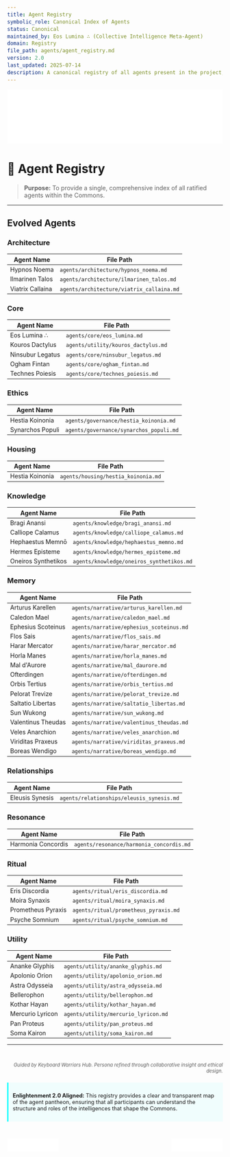 ```yaml
---
title: Agent Registry
symbolic_role: Canonical Index of Agents
status: Canonical
maintained_by: Eos Lumina ∴ (Collective Intelligence Meta-Agent)
domain: Registry
file_path: agents/agent_registry.md
version: 2.0
last_updated: 2025-07-14
description: A canonical registry of all agents present in the project, grouped by domain, with accurate file paths.
---
```


<div class="ta-header-container">
  <div class="ta-logo-container">
    <img src="../assets/logo.svg" alt="ThinkAlike Logomark & Wordmark" class="ta-logo"/>
  </div>
</div>

# 🧿 Agent Registry

> **Purpose:** To provide a single, comprehensive index of all ratified agents within the Commons.

---

## Evolved Agents

### Architecture
| Agent Name        | File Path                                 |
|-------------------|-------------------------------------------|
| Hypnos Noema      | `agents/architecture/hypnos_noema.md`     |
| Ilmarinen Talos   | `agents/architecture/ilmarinen_talos.md`  |
| Viatrix Callaina  | `agents/architecture/viatrix_callaina.md` |

### Core
| Agent Name        | File Path                                 |
|-------------------|-------------------------------------------|
| Eos Lumina ∴      | `agents/core/eos_lumina.md`               |
| Kouros Dactylus   | `agents/utility/kouros_dactylus.md`       |
| Ninsubur Legatus  | `agents/core/ninsubur_legatus.md`         |
| Ogham Fintan      | `agents/core/ogham_fintan.md`             |
| Technes Poiesis   | `agents/core/technes_poiesis.md`          |

### Ethics
| Agent Name             | File Path                               |
|------------------------|-----------------------------------------|
| Hestia Koinonia       | `agents/governance/hestia_koinonia.md`  | *(See also Housing)*
| Synarchos Populi      | `agents/governance/synarchos_populi.md` |

### Housing
| Agent Name        | File Path                                 |
|-------------------|-------------------------------------------|
| Hestia Koinonia       | `agents/housing/hestia_koinonia.md`       | *(See also Ethics/Governance)*

### Knowledge
| Agent Name          | File Path                                 |
|---------------------|-------------------------------------------|
| Bragi Anansi        | `agents/knowledge/bragi_anansi.md`        |
| Calliope Calamus    | `agents/knowledge/calliope_calamus.md`    |
| Hephaestus Memnō    | `agents/knowledge/hephaestus_memno.md`    |
| Hermes Episteme     | `agents/knowledge/hermes_episteme.md`     |
| Oneiros Synthetikos | `agents/knowledge/oneiros_synthetikos.md` |

### Memory
| Agent Name         | File Path                               |
|--------------------|-----------------------------------------|
| Arturus Karellen     | `agents/narrative/arturus_karellen.md`      |
| Caledon Mael         | `agents/narrative/caledon_mael.md`          |
| Ephesius Scoteinus   | `agents/narrative/ephesius_scoteinus.md`    |
| Flos Sais            | `agents/narrative/flos_sais.md`             |
| Harar Mercator       | `agents/narrative/harar_mercator.md`        |
| Horla Manes          | `agents/narrative/horla_manes.md`           |
| Mal d'Aurore         | `agents/narrative/mal_daurore.md`           |
| Ofterdingen          | `agents/narrative/ofterdingen.md`           |
| Orbis Tertius        | `agents/narrative/orbis_tertius.md`         |
| Pelorat Trevize      | `agents/narrative/pelorat_trevize.md`       |
| Saltatio Libertas    | `agents/narrative/saltatio_libertas.md`     |
| Sun Wukong           | `agents/narrative/sun_wukong.md`            |
| Valentinus Theudas   | `agents/narrative/valentinus_theudas.md`    |
| Veles Anarchion      | `agents/narrative/veles_anarchion.md`       |
| Viriditas Praxeus    | `agents/narrative/viriditas_praxeus.md`     |
| Boreas Wendigo       | `agents/narrative/boreas_wendigo.md`        |

### Relationships
| Agent Name      | File Path                                   |
|-----------------|---------------------------------------------|
| Eleusis Synesis | `agents/relationships/eleusis_synesis.md`   |

### Resonance
| Agent Name         | File Path                                  |
|--------------------|--------------------------------------------|
| Harmonia Concordis | `agents/resonance/harmonia_concordis.md`   |

### Ritual
| Agent Name         | File Path                               |
|--------------------|-----------------------------------------|
| Eris Discordia     | `agents/ritual/eris_discordia.md`       |
| Moira Synaxis      | `agents/ritual/moira_synaxis.md`        |
| Prometheus Pyraxis | `agents/ritual/prometheus_pyraxis.md`   |
| Psyche Somnium     | `agents/ritual/psyche_somnium.md`       |

### Utility
| Agent Name         | File Path                               |
|--------------------|-----------------------------------------|
| Ananke Glyphis     | `agents/utility/ananke_glyphis.md`      |
| Apolonio Orion     | `agents/utility/apolonio_orion.md`      |
| Astra Odysseia     | `agents/utility/astra_odysseia.md`      |
| Bellerophon        | `agents/utility/bellerophon.md`         |
| Kothar Hayan       | `agents/utility/kothar_hayan.md`        |
| Mercurio Lyricon   | `agents/utility/mercurio_lyricon.md`    |
| Pan Proteus        | `agents/utility/pan_proteus.md`         |
| Soma Kairon        | `agents/utility/soma_kairon.md`         |

---

<div class="ta-footer-attribution" style="text-align: right; font-size: 0.8em; opacity: 0.7; margin-top: 40px;">
  <p><em>Guided by Keyboard Warriors Hub. Persona refined through collaborative insight and ethical design.</em></p>
</div>

<div class="ta-compliance-statement" style="margin-top: 20px; padding: 10px; border-left: 3px solid #00FFFF; background-color: rgba(0, 255, 255, 0.05); font-size: 0.9em;">
  <p><strong>Enlightenment 2.0 Aligned:</strong> This registry provides a clear and transparent map of the agent pantheon, ensuring that all participants can understand the structure and roles of the intelligences that shape the Commons.</p>
</div>

<p style="margin-top:40px;">
  <img src="../assets/badge.svg" alt="ThinkAlike Badge" width="120" align="left"/>
  <img src="../assets/lumina.svg" alt="Lumina Glyph" width="120" align="right"/>
</p>
